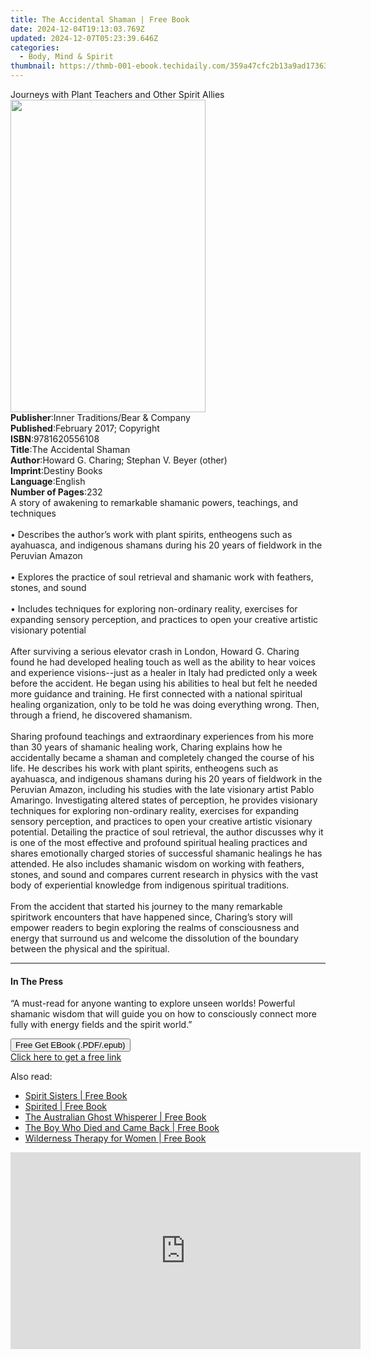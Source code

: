```yaml
---
title: The Accidental Shaman | Free Book
date: 2024-12-04T19:13:03.769Z
updated: 2024-12-07T05:23:39.646Z
categories:
  - Body, Mind & Spirit
thumbnail: https://thmb-001-ebook.techidaily.com/359a47cfc2b13a9ad173633d887351f79f20a99ddc1b1599ad406b6c8ae05603.jpg
---
```

<main id="book-container">
  <div class="flex flex-col">
    <div class="book-brief flex-1 py-6 px-4 sm:p-6 md:py-10 md:px-8">
      <!-- brief-->
      <div class="book-brief-main">
        Journeys with Plant Teachers and Other Spirit Allies
      </div>
    </div>
    <div
      class="book-meta-info flex-1 grid gap-4 col-start-1 col-end-3 row-start-1 sm:mb-6 sm:grid-cols-4 lg:gap-6 lg:col-start-2 lg:row-end-6 lg:row-span-6 lg:mb-0"
    >
      <div
        class="book-meta-info-left place-content-center mt-4 p-4 text-sm leading-6 col-start-2 col-span-2 dark:text-slate-400"
      >
        <img
          class="w-full h-500 object-cover rounded-lg sm:h-255 sm:col-span-2 lg:col-span-full"
          src="https://img-001-ebook.techidaily.com/117ccbf8677b044060af02a23f354f6e4122f9e35b676658220d6b4c319106d4.jpg"
          alt=""
          width="312"
          height="500"
        />
      </div>
      <div
        class="book-meta-info-right mt-2 col-start-1 row-start-2 col-span-3 self-center"
      >
        <!-- meta data  -->
        <div class="flex flex-col px-4 md:px-8">
          <div class="flex-1">
            <strong>Publisher</strong>:<span class="px-2"
              >Inner Traditions/Bear &amp; Company</span
            >
          </div>
          <div class="flex-1">
            <strong>Published</strong>:<span class="px-2"
              >February 2017; Copyright</span
            >
          </div>
          <div class="flex-1">
            <strong>ISBN</strong>:<span class="px-2">9781620556108</span>
          </div>
          <div class="flex-1">
            <strong>Title</strong>:<span class="px-2"
              >The Accidental Shaman</span
            >
          </div>
          <div class="flex-1">
            <strong>Author</strong>:<span class="px-2"
              >Howard G. Charing; Stephan V. Beyer (other)</span
            >
          </div>
          <div class="flex-1">
            <strong>Imprint</strong>:<span class="px-2">Destiny Books</span>
          </div>
          <div class="flex-1">
            <strong>Language</strong>:<span class="px-2">English</span>
          </div>
          <div class="flex-1">
            <strong>Number of Pages</strong>:<span class="px-2">232</span>
          </div>
        </div>
      </div>
    </div>
    <div class="book-description flex-1 py-6 px-4 sm:p-6 md:py-10 md:px-8">
      <div class="book-description-main">
        <div accordion-content="" id="description">
          A story of awakening to remarkable shamanic powers, teachings, and
          techniques<br /><br />• Describes the author’s work with plant
          spirits, entheogens such as ayahuasca, and indigenous shamans during
          his 20 years of fieldwork in the Peruvian Amazon<br /><br />• Explores
          the practice of soul retrieval and shamanic work with feathers,
          stones, and sound<br /><br />• Includes techniques for exploring
          non-ordinary reality, exercises for expanding sensory perception, and
          practices to open your creative artistic visionary potential<br /><br />After
          surviving a serious elevator crash in London, Howard G. Charing found
          he had developed healing touch as well as the ability to hear voices
          and experience visions--just as a healer in Italy had predicted only a
          week before the accident. He began using his abilities to heal but
          felt he needed more guidance and training. He first connected with a
          national spiritual healing organization, only to be told he was doing
          everything wrong. Then, through a friend, he discovered shamanism.<br /><br />Sharing
          profound teachings and extraordinary experiences from his more than 30
          years of shamanic healing work, Charing explains how he accidentally
          became a shaman and completely changed the course of his life. He
          describes his work with plant spirits, entheogens such as ayahuasca,
          and indigenous shamans during his 20 years of fieldwork in the
          Peruvian Amazon, including his studies with the late visionary artist
          Pablo Amaringo. Investigating altered states of perception, he
          provides visionary techniques for exploring non-ordinary reality,
          exercises for expanding sensory perception, and practices to open your
          creative artistic visionary potential. Detailing the practice of soul
          retrieval, the author discusses why it is one of the most effective
          and profound spiritual healing practices and shares emotionally
          charged stories of successful shamanic healings he has attended. He
          also includes shamanic wisdom on working with feathers, stones, and
          sound and compares current research in physics with the vast body of
          experiential knowledge from indigenous spiritual traditions.<br /><br />From
          the accident that started his journey to the many remarkable
          spiritwork encounters that have happened since, Charing’s story will
          empower readers to begin exploring the realms of consciousness and
          energy that surround us and welcome the dissolution of the boundary
          between the physical and the spiritual.
        </div>
        <div class="accordion-fader"></div>
      </div>
    </div>
    <div class="book-excerpts flex-1 py-6 px-4 sm:p-6 md:py-10 md:px-8">
      <!-- excerpts-->
      <div class="book-excerpts-main">
        <hr />
        <h4 class="placeholder placeholder-heading">
          <span>In The Press</span>
        </h4>
        <p>
          “A must-read for anyone wanting to explore unseen worlds! Powerful
          shamanic wisdom that will guide you on how to consciously connect more
          fully with energy fields and the spirit world.”
        </p>
      </div>
    </div>
    <div
      class="book-about-author flex-1 py-6 px-4 sm:p-6 md:py-10 md:px-8"
    ></div>
    <div class="book-free-get flex-1 py-6 px-4 sm:p-6 md:py-10 md:px-8">
      <button
        id="btn-free-get"
        class="bg-blue-500 hover:bg-blue-700 text-white font-bold py-2 px-4 rounded"
      >
        Free Get EBook (.PDF/.epub)
      </button>
      <div id="countdown-display" class="px-2 text-lg mt-2"></div>
      <a
        id="free-link"
        class="hidden bg-blue-500 hover:bg-blue-700 text-white font-bold py-2 px-4 rounded"
        href="https://www.ebooks.com/en-us/book/95782725/the-accidental-shaman/howard-g-charing/"
        target="_blank"
        >Click here to get a free link</a
      >
    </div>
    <script>
      let countdownTime = 0;
      let countdownInterval = null;
      document
        .getElementById('btn-free-get')
        .addEventListener('click', startCountdown);
      function startCountdown() {
        countdownTime = new Date().getTime() + 60000 * 3;
        countdownInterval = setInterval(updateCountdown, 1000);
        document.getElementById('btn-free-get').disabled = true;
        document
          .getElementById('btn-free-get')
          .classList.add('bg-gray-500', 'cursor-not-allowed');
      }
      function updateCountdown() {
        let currentTime = new Date().getTime();
        let timeLeft = countdownTime - currentTime;
        let secondsLeft = Math.floor(timeLeft / 1000);
        document.getElementById('countdown-display').innerHTML =
          `Remaining time: ${secondsLeft} seconds.`;
        if (secondsLeft <= 0) {
          clearInterval(countdownInterval);
          document.getElementById('btn-free-get').classList.add('hidden');
          document.getElementById('free-link').classList.remove('hidden');
          document.getElementById('countdown-display').innerHTML = '';
        }
      }
    </script>
  </div>
</main>

<ins class="adsbygoogle"
      style="display:block"
      data-ad-client="ca-pub-7571918770474297"
      data-ad-slot="8358498916"
      data-ad-format="auto"
      data-full-width-responsive="true"></ins>
    

<span class="atpl-alsoreadstyle">Also read:</span>
<div><ul>
<li><a href="https://novels-ebooks.techidaily.com/1616518-9780733625466-spirit-sisters/"><u>Spirit Sisters | Free Book</u></a></li>
<li><a href="https://novels-ebooks.techidaily.com/1618539-9781444719840-spirited/"><u>Spirited | Free Book</u></a></li>
<li><a href="https://novels-ebooks.techidaily.com/1616031-9780733628191-the-australian-ghost-whisperer/"><u>The Australian Ghost Whisperer | Free Book</u></a></li>
<li><a href="https://novels-ebooks.techidaily.com/1619747-9781608682362-the-boy-who-died-and-came-back/"><u>The Boy Who Died and Came Back | Free Book</u></a></li>
<li><a href="https://novels-ebooks.techidaily.com/1619110-9781317764632-wilderness-therapy-for-women/"><u>Wilderness Therapy for Women | Free Book</u></a></li>
</ul></div>

<!-- affiliate ads begin -->
<iframe width="560" height="315" src="https://www.youtube.com/embed/O7ChChlyX2o?si=7pMKdN1NZig1kYek" title="YouTube video player" frameborder="0" allow="accelerometer; autoplay; clipboard-write; encrypted-media; gyroscope; picture-in-picture; web-share" referrerpolicy="strict-origin-when-cross-origin" allowfullscreen></iframe>
<!-- affiliate ads end -->

